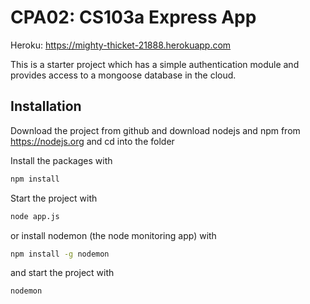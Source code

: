 # CPA02: CS103a Express App 

Heroku: https://mighty-thicket-21888.herokuapp.com

This is a starter project which has a simple authentication module 
and provides access to a mongoose database in the cloud. 

## Installation
Download the project from github and download nodejs and npm from https://nodejs.org
and cd into the folder

Install the packages with
``` bash
npm install
```
Start the project with
``` bash
node app.js
```
or install nodemon (the node monitoring app) with
``` bash
npm install -g nodemon
```
and start the project with
``` bash
nodemon
```

